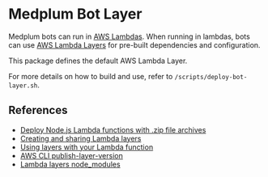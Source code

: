 # Medplum Bot Layer

Medplum bots can run in [AWS Lambdas]().  When running in lambdas, bots can use [AWS Lambda Layers](https://docs.aws.amazon.com/lambda/latest/dg/configuration-layers.html) for pre-built dependencies and configuration.

This package defines the default AWS Lambda Layer.

For more details on how to build and use, refer to `/scripts/deploy-bot-layer.sh`.

## References

- [Deploy Node.js Lambda functions with .zip file archives](https://docs.aws.amazon.com/lambda/latest/dg/nodejs-package.html)
- [Creating and sharing Lambda layers](https://docs.aws.amazon.com/lambda/latest/dg/configuration-layers.html)
- [Using layers with your Lambda function](https://docs.aws.amazon.com/lambda/latest/dg/invocation-layers.html)
- [AWS CLI publish-layer-version](https://awscli.amazonaws.com/v2/documentation/api/latest/reference/lambda/publish-layer-version.html)
- [Lambda layers node_modules](https://stackoverflow.com/questions/53788753/lambda-layers-node-modules)
